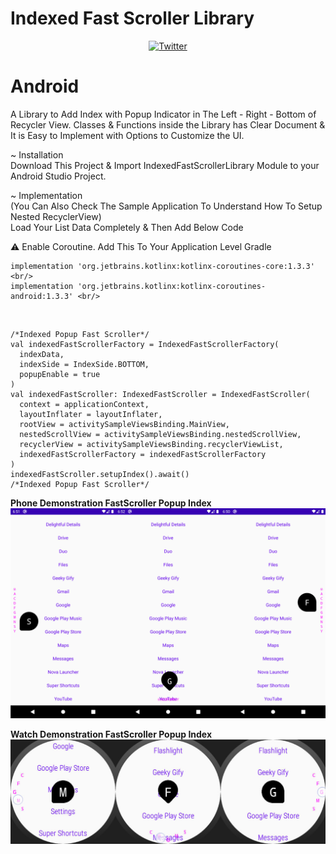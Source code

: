 # Indexed Fast Scroller Library
<p align="center">
<a href="https://twitter.com/EliasFazel10296" rel="follow"><img src="https://img.shields.io/badge/Twitter-@EliasFazel10296-blue.svg?style=social&logo=twitter" alt="Twitter" data-canonical-src="https://img.shields.io/badge/Twitter-@EliasFazel10296-blue.svg?style=flat" style="max-width:100%;"></a>
</p>

# Android <br/>
A Library to Add Index with Popup Indicator in The Left - Right - Bottom of Recycler View.
Classes & Functions inside the Library has Clear Document & It is Easy to Implement with Options to Customize the UI.

~ Installation <br/>
Download This Project & Import IndexedFastScrollerLibrary Module to your Android Studio Project.

~ Implementation <br/>
(You Can Also Check The Sample Application To Understand How To Setup Nested RecyclerView) <br/>
Load Your List Data Completely & Then Add Below Code <br/>

⚠ Enable Coroutine. Add This To Your Application Level Gradle <br/>
```
implementation 'org.jetbrains.kotlinx:kotlinx-coroutines-core:1.3.3' <br/>
implementation 'org.jetbrains.kotlinx:kotlinx-coroutines-android:1.3.3' <br/>
```

<br/>

```
/*Indexed Popup Fast Scroller*/
val indexedFastScrollerFactory = IndexedFastScrollerFactory(
  indexData, 
  indexSide = IndexSide.BOTTOM, 
  popupEnable = true 
)
val indexedFastScroller: IndexedFastScroller = IndexedFastScroller( 
  context = applicationContext, 
  layoutInflater = layoutInflater, 
  rootView = activitySampleViewsBinding.MainView, 
  nestedScrollView = activitySampleViewsBinding.nestedScrollView, 
  recyclerView = activitySampleViewsBinding.recyclerViewList, 
  indexedFastScrollerFactory = indexedFastScrollerFactory 
) 
indexedFastScroller.setupIndex().await() 
/*Indexed Popup Fast Scroller*/ 
```

**Phone Demonstration FastScroller Popup Index** <br/>
![Phone Demonstration FastScroller Popup Index](https://github.com/EliasFazel10296/IndexedFastScrollerLibrary/blob/master/ScreenshotDemonstration/PhoneDemonstrationFastScrollerPopupIndex.jpg)

**Watch Demonstration FastScroller Popup Index** <br/>
![Watch Demonstration FastScroller Popup Index](https://github.com/EliasFazel10296/IndexedFastScrollerLibrary/blob/master/ScreenshotDemonstration/WatchDemonstrationFastScrollerPopupIndex.jpg)
